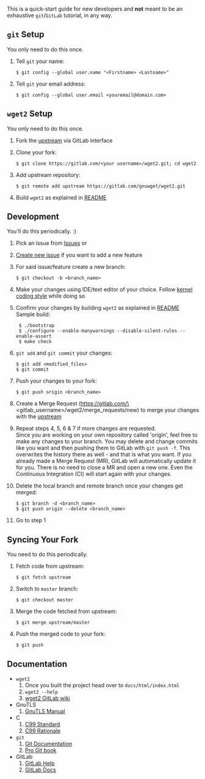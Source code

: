 This is a quick-start guide for new developers and **not** meant to be an exhaustive `git`/`GitLab` tutorial, in any way.

## `git` Setup
You only need to do this once.
1. Tell `git` your name:

    `$ git config --global user.name "<Firstname> <Lastname>"`  
2. Tell `git` your email address:  

    `$ git config --global user.email <youremail@domain.com>`

## `wget2` Setup
You only need to do this once.
1. Fork the [upstream](https://gitlab.com/gnuwget/wget2) via GitLab interface
2. Clone your fork: 

    `$ git clone https://gitlab.com/<your username>/wget2.git; cd wget2`

3. Add upstream repository:

    `$ git remote add upstream https://gitlab.com/gnuwget/wget2.git`
4. Build `wget2` as explained in [README](https://gitlab.com/gnuwget/wget2/blob/master/README.md)

## Development
You'll do this periodically.  :)
1. Pick an issue from [Issues](https://gitlab.com/gnuwget/wget2/issues) or
2. [Create new issue](https://gitlab.com/gnuwget/wget2/issues/new) if you want to add a new feature
3. For said issue/feature create a new branch:

    `$ git checkout -b <branch_name>`
4. Make your changes using IDE/text editor of your choice. Follow [kernel coding style](https://github.com/torvalds/linux/blob/master/Documentation/process/coding-style.rst) while doing so
5. Confirm your changes by building `wget2` as explained in [README](https://gitlab.com/gnuwget/wget2/blob/master/README.md)  
   Sample build:  

        $ ./bootstrap  
        $ ./configure --enable-manywarnings --disable-silent-rules --enable-assert   
        $ make check
6. `git add` and `git commit` your changes:

    `$ git add <modified_files>`  
    `$ git commit`
7. Push your changes to your fork:

    `$ git push origin <branch_name>`
8. Create a Merge Request (https://gitlab.com/\<gitlab_username\>/wget2/merge_requests/new) to merge your changes with the [upstream](https://gitlab.com/gnuwget/wget2)
9. Repeat steps 4, 5, 6 & 7 if more changes are requested.  
Since you are working on your own repository called 'origin', feel free to make any changes to your branch.
You may delete and change commits like you want and then pushing them to GitLab with `git push -f`. This overwrites the history there as well - and that is what you want. If you already made a Merge Request (MR), GitLab will automatically update it for you. There is no need to close a MR and open a new one. Even the Continuous Integration (CI) will start again with your changes.

10. Delete the local branch and remote branch once your changes get merged:

    `$ git branch -d <branch_name>`  
    `$ git push origin --delete <branch_name>`
11. Go to step 1

## Syncing Your Fork
You need to do this periodically.
1. Fetch code from upstream:  

    `$ git fetch upstream`
2. Switch to `master` branch:  

    `$ git checkout master`
3. Merge the code fetched from upstream:  

    `$ git merge upstream/master`
4. Push the merged code to your fork:  

    `$ git push`

## Documentation
* `wget2`
    1. Once you built the project head over to `docs/html/index.html`
    2. `wget2 --help`
    3. [wget2 GitLab wiki](https://gitlab.com/gnuwget/wget2/wikis/home)
* GnuTLS
    1. [GnuTLS Manual](https://www.gnutls.org/manual/gnutls.html)
* C
    1. [C99 Standard](http://www.open-std.org/jtc1/sc22/wg14/www/docs/n1256.pdf)
    2. [C99 Rationale](http://www.open-std.org/jtc1/sc22/wg14/www/docs/n897.pdf)
* `git`
    1. [Git Documentation](https://git-scm.com/doc)
    2. [Pro Git book](https://git-scm.com/book/en/v2)
* GitLab
    1. [GitLab Help](https://gitlab.com/help)
    2. [GitLab Docs](https://docs.gitlab.com/)
